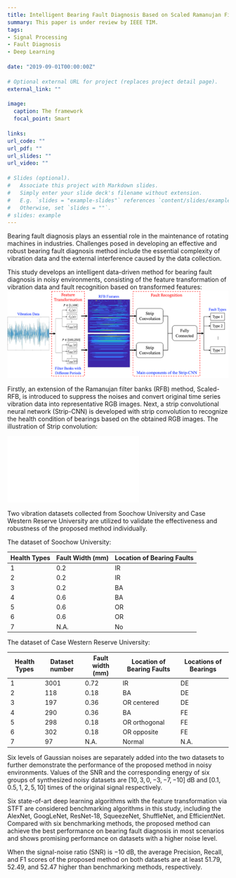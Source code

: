 ```yaml
---
title: Intelligent Bearing Fault Diagnosis Based on Scaled Ramanujan Filter Banks in Noisy Environments
summary: This paper is under review by IEEE TIM.
tags:
- Signal Processing
- Fault Diagnosis
- Deep Learning

date: "2019-09-01T00:00:00Z"

# Optional external URL for project (replaces project detail page).
external_link: ""

image:
  caption: The framework
  focal_point: Smart

links:
url_code: ""
url_pdf: ""
url_slides: ""
url_video: ""

# Slides (optional).
#   Associate this project with Markdown slides.
#   Simply enter your slide deck's filename without extension.
#   E.g. `slides = "example-slides"` references `content/slides/example-slides.md`.
#   Otherwise, set `slides = ""`.
# slides: example
---
```


Bearing fault diagnosis plays an essential role in the maintenance of rotating machines in industries. Challenges posed in developing an effective and robust bearing fault diagnosis method include the essential complexity of vibration data and the external interference caused by the data collection. 

This study develops an intelligent data-driven method for bearing fault diagnosis in noisy environments, consisting of the feature transformation of vibration data and fault recognition based on transformed features:![structure](structure.png)

Firstly, an extension of the Ramanujan filter banks (RFB) method, Scaled-RFB, is introduced to suppress the noises and convert original time series vibration data into representative RGB images. Next, a strip convolutional neural network (Strip-CNN) is developed with strip convolution to recognize the health condition of bearings based on the obtained RGB images. The illustration of Strip convolution:

![Strip Convolution](convolution.pdf)

Two vibration datasets collected from Soochow University and Case Western Reserve University are utilized to validate the effectiveness and robustness of the proposed method individually. 

The dataset of Soochow University:

| Health Types | Fault Width (mm) | Location of Bearing Faults |
| ------------ | ---------------- | -------------------------- |
| 1            | 0.2              | IR                         |
| 2            | 0.2              | IR                         |
| 3            | 0.2              | BA                         |
| 4            | 0.6              | BA                         |
| 5            | 0.6              | OR                         |
| 6            | 0.6              | OR                         |
| 7            | N.A.             | No                         |

The dataset of  Case Western Reserve University:

| Health Types | Dataset number | Fault width (mm) | Location of Bearing Faults | Locations of Bearings |
| ------------ | -------------- | ---------------- | -------------------------- | --------------------- |
| 1            | 3001           | 0.72             | IR                         | DE                    |
| 2            | 118            | 0.18             | BA                         | DE                    |
| 3            | 197            | 0.36             | OR centered                | DE                    |
| 4            | 290            | 0.36             | BA                         | FE                    |
| 5            | 298            | 0.18             | OR orthogonal              | FE                    |
| 6            | 302            | 0.18             | OR opposite                | FE                    |
| 7            | 97             | N.A.             | Normal                     | N.A.                  |

Six levels of Gaussian noises are separately added into the two datasets to further demonstrate the performance of the proposed method in noisy environments. Values of the SNR and the corresponding energy of six groups of synthesized noisy datasets are $[10,3,0,-3,-7,-10]$ dB and $[0.1,0.5,1,2,5,10]$ times of the original signal respectively.

Six state-of-art deep learning algorithms with the feature transformation via STFT are considered benchmarking algorithms in this study, including the AlexNet, GoogLeNet, ResNet-18, SqueezeNet, ShuffleNet, and EfficientNet. Compared with six benchmarking methods, the proposed method can achieve the best performance on bearing fault diagnosis in most scenarios and shows promising performance on datasets with a higher noise level. 

When the signal-noise ratio (SNR) is $-10$ dB, the average Precision, Recall, and F1 scores of the proposed method on both datasets are at least $51.79%$, $52.49%$, and $52.47%$ higher than benchmarking methods, respectively.



